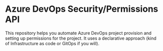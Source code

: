 # Azure DevOps Security/Permissions API 

This repository helps you automate Azure DevOps project provision and setting up permissions for the project. It uses a declarative approach (kind of Infrastructure as code or GitOps if you will).
